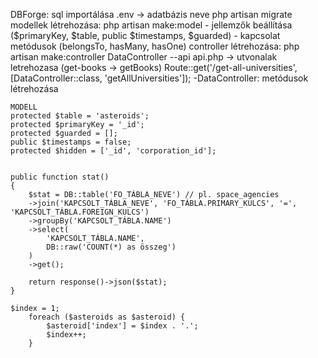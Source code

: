 DBForge: sql importálása
.env -> adatbázis neve
php artisan migrate 
modellek létrehozása: php artisan make:model
    - jellemzők beállítása ($primaryKey, $table, public $timestamps, $guarded)
    - kapcsolat metódusok (belongsTo, hasMany, hasOne)
controller létrehozása: php artisan make:controller DataController --api
api.php -> utvonalak letrehozasa (get-books -> getBooks)
    Route::get('/get-all-universities', [DataController::class, 'getAllUniversities']);
-DataController: 
    metódusok létrehozása


    MODELL
    protected $table = 'asteroids';
    protected $primaryKey = '_id';
    protected $guarded = [];
    public $timestamps = false;
    protected $hidden = ['_id', 'corporation_id'];


    public function stat()
    {
        $stat = DB::table('FO_TÁBLA_NEVE') // pl. space_agencies
        ->join('KAPCSOLT_TÁBLA_NEVE', 'FO_TÁBLA.PRIMARY_KULCS', '=', 'KAPCSOLT_TÁBLA.FOREIGN_KULCS')
        ->groupBy('KAPCSOLT_TÁBLA.NAME')
        ->select(
            'KAPCSOLT_TÁBLA.NAME',
            DB::raw('COUNT(*) as összeg')
        )
        ->get();

        return response()->json($stat);
    }

    $index = 1;
        foreach ($asteroids as $asteroid) {
            $asteroid['index'] = $index . '.';
            $index++;
        }

